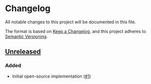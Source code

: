 # Changelog
All notable changes to this project will be documented in this file.

The format is based on [Keep a Changelog](https://keepachangelog.com/en/1.0.0/),
and this project adheres to [Semantic Versioning](https://semver.org/spec/v2.0.0.html).

## [Unreleased]

### Added

- Initial open-source implementation ([#1])

[Unreleased]: https://github.com/projectsyn/component-rancher-monitoring/compare/084a263baf909b627d2861790805ac8f7de3f580...HEAD
[#1]: https://github.com/projectsyn/component-rancher-monitoring/pull/1

